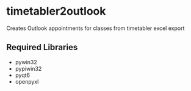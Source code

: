 # timetabler2outlook
 Creates Outlook appointments for classes from timetabler excel export

## Required Libraries
- pywin32
- pypiwin32
- pyqt6
- openpyxl